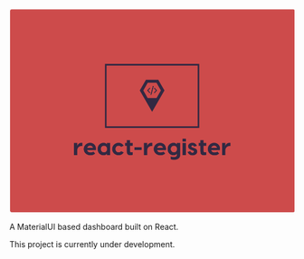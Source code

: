 ![react-register](https://raw.githubusercontent.com/Fairbanks-io/react-register/develop/react-register.PNG)

A MaterialUI based dashboard built on React.

This project is currently under development.